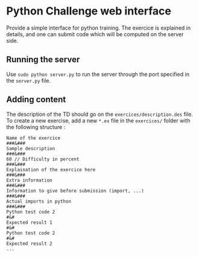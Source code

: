 # Python Challenge web interface

Provide a simple interface for python training. The exercice is explained in details, and one can submit code which will be computed on the server side.

## Running the server

Use `sudo python server.py` to run the server through the port specified in the `server.py` file.

## Adding content

The description of the TD should go on the `exercices/description.des` file.
To create a new exercise, add a new `*.ex` file in the `exercices/` folder with the following structure :

```
Name of the exercice
###&###
Sample description
###&###
60 // Difficulty in percent
###&###
Explaination of the exercice here
###&###
Extra information
###&###
Information to give before submission (import, ...)
###&###
Actual imports in python
###&###
Python test code 2
#&#
Expected result 1
#&#
Python test code 2
#&#
Expected result 2
...
```

